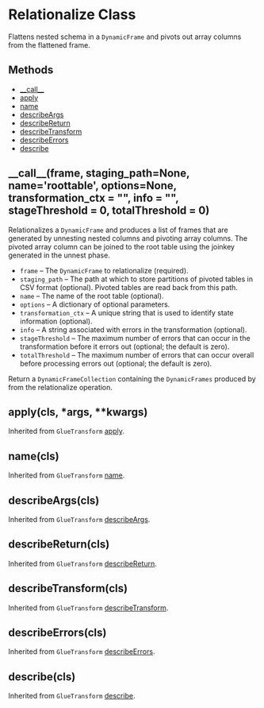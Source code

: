 # Relationalize Class<a name="aws-glue-api-crawler-pyspark-transforms-Relationalize"></a>

Flattens nested schema in a `DynamicFrame` and pivots out array columns from the flattened frame\.

## Methods<a name="aws-glue-api-crawler-pyspark-transforms-Relationalize-_methods"></a>
+ [\_\_call\_\_](#aws-glue-api-crawler-pyspark-transforms-Relationalize-__call__)
+ [apply](#aws-glue-api-crawler-pyspark-transforms-Relationalize-apply)
+ [name](#aws-glue-api-crawler-pyspark-transforms-Relationalize-name)
+ [describeArgs](#aws-glue-api-crawler-pyspark-transforms-Relationalize-describeArgs)
+ [describeReturn](#aws-glue-api-crawler-pyspark-transforms-Relationalize-describeReturn)
+ [describeTransform](#aws-glue-api-crawler-pyspark-transforms-Relationalize-describeTransform)
+ [describeErrors](#aws-glue-api-crawler-pyspark-transforms-Relationalize-describeErrors)
+ [describe](#aws-glue-api-crawler-pyspark-transforms-Relationalize-describe)

## \_\_call\_\_\(frame, staging\_path=None, name='roottable', options=None, transformation\_ctx = "", info = "", stageThreshold = 0, totalThreshold = 0\)<a name="aws-glue-api-crawler-pyspark-transforms-Relationalize-__call__"></a>

Relationalizes a `DynamicFrame` and produces a list of frames that are generated by unnesting nested columns and pivoting array columns\. The pivoted array column can be joined to the root table using the joinkey generated in the unnest phase\.
+ `frame` – The `DynamicFrame` to relationalize \(required\)\.
+ `staging_path` – The path at which to store partitions of pivoted tables in CSV format \(optional\)\. Pivoted tables are read back from this path\.
+ `name` – The name of the root table \(optional\)\.
+ `options` – A dictionary of optional parameters\.
+ `transformation_ctx` – A unique string that is used to identify state information \(optional\)\.
+ `info` – A string associated with errors in the transformation \(optional\)\.
+ `stageThreshold` – The maximum number of errors that can occur in the transformation before it errors out \(optional; the default is zero\)\.
+ `totalThreshold` – The maximum number of errors that can occur overall before processing errors out \(optional; the default is zero\)\.

Return a `DynamicFrameCollection` containing the `DynamicFrames` produced by from the relationalize operation\.

## apply\(cls, \*args, \*\*kwargs\)<a name="aws-glue-api-crawler-pyspark-transforms-Relationalize-apply"></a>

Inherited from `GlueTransform` [apply](aws-glue-api-crawler-pyspark-transforms-GlueTransform.md#aws-glue-api-crawler-pyspark-transforms-GlueTransform-apply)\.

## name\(cls\)<a name="aws-glue-api-crawler-pyspark-transforms-Relationalize-name"></a>

Inherited from `GlueTransform` [name](aws-glue-api-crawler-pyspark-transforms-GlueTransform.md#aws-glue-api-crawler-pyspark-transforms-GlueTransform-name)\.

## describeArgs\(cls\)<a name="aws-glue-api-crawler-pyspark-transforms-Relationalize-describeArgs"></a>

Inherited from `GlueTransform` [describeArgs](aws-glue-api-crawler-pyspark-transforms-GlueTransform.md#aws-glue-api-crawler-pyspark-transforms-GlueTransform-describeArgs)\.

## describeReturn\(cls\)<a name="aws-glue-api-crawler-pyspark-transforms-Relationalize-describeReturn"></a>

Inherited from `GlueTransform` [describeReturn](aws-glue-api-crawler-pyspark-transforms-GlueTransform.md#aws-glue-api-crawler-pyspark-transforms-GlueTransform-describeReturn)\.

## describeTransform\(cls\)<a name="aws-glue-api-crawler-pyspark-transforms-Relationalize-describeTransform"></a>

Inherited from `GlueTransform` [describeTransform](aws-glue-api-crawler-pyspark-transforms-GlueTransform.md#aws-glue-api-crawler-pyspark-transforms-GlueTransform-describeTransform)\.

## describeErrors\(cls\)<a name="aws-glue-api-crawler-pyspark-transforms-Relationalize-describeErrors"></a>

Inherited from `GlueTransform` [describeErrors](aws-glue-api-crawler-pyspark-transforms-GlueTransform.md#aws-glue-api-crawler-pyspark-transforms-GlueTransform-describeErrors)\.

## describe\(cls\)<a name="aws-glue-api-crawler-pyspark-transforms-Relationalize-describe"></a>

Inherited from `GlueTransform` [describe](aws-glue-api-crawler-pyspark-transforms-GlueTransform.md#aws-glue-api-crawler-pyspark-transforms-GlueTransform-describe)\.
